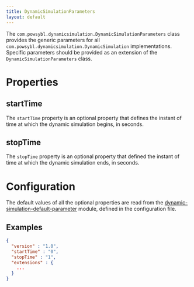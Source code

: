 ```yaml
---
title: DynamicSimulationParameters
layout: default
---
```


The `com.powsybl.dynamicsimulation.DynamicSimulationParameters` class provides the generic parameters for all `com.powsybl.dynamicsimulation.DynamicSimulation`
implementations. Specific parameters should be provided as an extension of the `DynamicSimulationParameters` class.

# Properties

## startTime
The `startTime` property is an optional property that defines the instant of time at which the dynamic simulation begins, in
seconds.

## stopTime
The `stopTime` property is an optional property that defined the instant of time at which the dynamic simulation ends, in
seconds.

# Configuration
The default values of all the optional properties are read from the [dynamic-simulation-default-parameter](../modules/dynamic-simulation-default-parameters.md)
module, defined in the configuration file.

## Examples
```json
{
  "version" : "1.0",
  "startTime" : "0",
  "stopTime" : "1",
  "extensions" : {
    ...
  }
}
```
